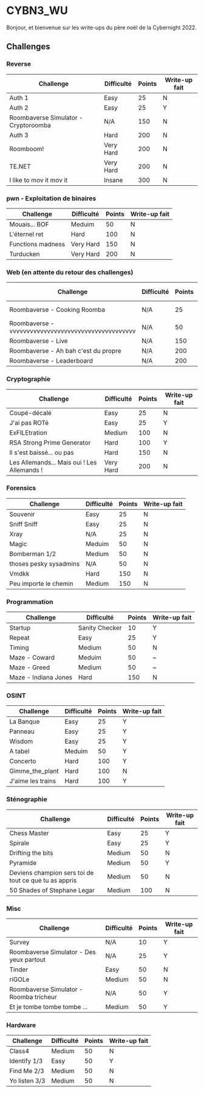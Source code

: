 # CYBN3_WU

Bonjour, et bienvenue sur les write-ups du père noël de la Cybernight 2022.


## Challenges

### Reverse

| Challenge                            | Difficulté | Points | Write-up fait |
|--------------------------------------|------------|--------|---------------|
| Auth 1                               | Easy       | 25     | N             |
| Auth 2                               | Easy       | 25     | Y             |
| Roombaverse Simulator - Cryptoroomba | N/A        | 150    | N             |
| Auth 3                               | Hard       | 200    | N             |
| Roomboom!                            | Very Hard  | 200    | N             |
| TE.NET                               | Very Hard  | 200    | N             |
| I like to mov it mov it              | Insane     | 300    | N             |


### pwn - Exploitation de binaires

| Challenge               | Difficulté | Points | Write-up fait |
|-------------------------|------------|--------|---------------|
| Mouais... BOF           | Meduim     | 50     | N             |
| L'éternel ret           | Hard       | 100    | N             |
| Functions madness       | Very Hard  | 150    | N             |
| Turducken               | Very Hard  | 200    | N             |


### Web (en attente du retour des challenges)

| Challenge                                           | Difficulté | Points | Write-up fait |
|-----------------------------------------------------|------------|--------|---------------|
| Roombaverse - Cooking Roomba                        | N/A        | 25     | En cours      |
| Roombaverse - vvvvvvvvvvvvvvvvvvvvvvvvvvvvvvvvvvvvv | N/A        | 50     | N             |
| Roombaverse - Live                                  | N/A        | 150    | N             |
| Roombaverse - Ah bah c'est du propre                | N/A        | 200    | N             |
| Roombaverse - Leaderboard                           | N/A        | 200    | N             |


### Cryptographie

| Challenge                                   | Difficulté | Points | Write-up fait |
|---------------------------------------------|------------|--------|---------------|
| Coupé-décalé                                | Easy       | 25     | N             |
| J'ai pas ROTé                               | Easy       | 25     | Y             |
| ExFILEtration                               | Medium     | 100    | N             |
| RSA Strong Prime Generator                  | Hard       | 100    | Y             |
| Il s'est baissé... ou pas                   | Hard       | 150    | N             |
| Les Allemands... Mais oui ! Les Allemands ! | Very Hard  | 200    | N             |


### Forensics

| Challenge              | Difficulté | Points | Write-up fait |
|------------------------|------------|--------|---------------|
| Souvenir               | Easy       | 25     | N             |
| Sniff Sniff            | Easy       | 25     | N             |
| Xray                   | N/A        | 25     | N             |
| Magic                  | Meduim     | 50     | N             |
| Bomberman 1/2          | Medium     | 50     | N             |
| thoses pesky sysadmins | N/A        | 50     | N             |
| Vmdkk                  | Hard       | 150    | N             |
| Peu importe le chemin  | Medium     | 150    | N             |


### Programmation

| Challenge             | Difficulté     | Points | Write-up fait |
|-----------------------|----------------|--------|---------------|
| Startup               | Sanity Checker | 10     | Y             |
| Repeat                | Easy           | 25     | Y             |
| Timing                | Medium         | 50     | N             |
| Maze - Coward         | Meduim         | 50     | ~             |
| Maze - Greed          | Medium         | 50     | ~             |
| Maze - Indiana Jones  | Hard           | 150    | N             |


### OSINT

| Challenge             | Difficulté | Points | Write-up fait |
|-----------------------|------------|--------|---------------|
| La Banque             | Easy       | 25     | Y             |
| Panneau               | Easy       | 25     | Y             |
| Wisdom                | Easy       | 25     | Y             |
| A tabel               | Meduim     | 50     | Y             |
| Concerto              | Hard       | 100    | Y             |
| Gimme\_the\_plant     | Hard       | 100    | N             |
| J'aime les trains     | Hard       | 100    | Y             |



### Sténographie

| Challenge                                             | Difficulté | Points | Write-up fait |
|-------------------------------------------------------|------------|--------|---------------|
| Chess Master                                          | Easy       | 25     | Y             |
| Spirale                                               | Easy       | 25     | Y             |
| Drifting the bits                                     | Medium     | 50     | N             |
| Pyramide                                              | Medium     | 50     | Y             |
| Deviens champion sers toi de tout ce que tu as appris | Medium     | 50     | N             |
| 50 Shades of Stephane Legar                           | Medium     | 100    | N             |


### Misc

| Challenge                                | Difficulté | Points | Write-up fait |
|------------------------------------------|------------|--------|---------------|
| Survey                                   | N/A        | 10     | Y             |
| Roombaverse Simulator - Des yeux partout | N/A        | 25     | Y             |
| Tinder                                   | Easy       | 50     | N             |
| riGOLe                                   | Medium     | 50     | N             |
| Roombaverse Simulator - Roomba tricheur  | N/A        | 50     | Y             |
| Et je tombe tombe tombe ...              | Medium     | 50     | Y             |


### Hardware

| Challenge                               | Difficulté | Points | Write-up fait |
|-----------------------------------------|------------|--------|---------------|
| Class4                                  | Medium     | 50     | N             |
| Identify 1/3                            | Easy       | 50     | Y             |
| Find Me 2/3                             | Medium     | 50     | N             |
| Yo listen 3/3                           | Medium     | 50     | N             |

